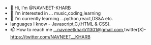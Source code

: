 - 👋 Hi, I’m @NAVNEET-KHARB
- 👀 I’m interested in ... music,coding,learning
- 🌱 I’m currently learning ...python,react,DS&A etc.
- languages I know - Javascript,C,(HTML & CSS).
- 📫 How to reach me ...navneetkharb11301@gmail.com,twitter(X)- https://twitter.com/NAVNEET__KHARB

<!---
NAVNEET-KHARB/NAVNEET-KHARB is a ✨ special ✨ repository because its `README.md` (this file) appears on your GitHub profile.
You can click the Preview link to take a look at your changes.
--->
